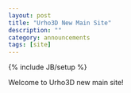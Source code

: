 ```yaml
---
layout: post
title: "Urho3D New Main Site"
description: ""
category: announcements
tags: [site]
---
```

{% include JB/setup %}

Welcome to Urho3D new main site!
